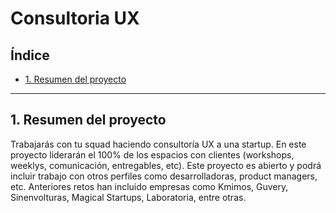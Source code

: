 # Consultoria UX

## Índice

* [1. Resumen del proyecto](#1-resumen-del-proyecto)

***

## 1. Resumen del proyecto

Trabajarás con tu squad haciendo consultoría UX a una startup. En este proyecto
liderarán el 100% de los espacios con clientes (workshops, weeklys,
comunicación, entregables, etc). Este proyecto es abierto y podrá incluir
trabajo con otros perfiles como desarrolladoras, product managers, etc.
Anteriores retos han incluido empresas como Kmimos, Guvery, Sinenvolturas,
Magical Startups, Laboratoria, entre otras.
